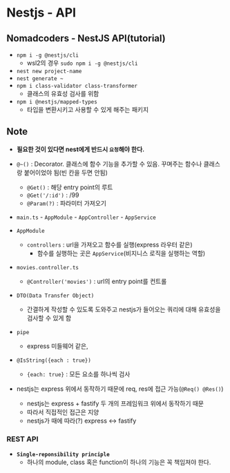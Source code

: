 # Nestjs - API

## Nomadcoders - NestJS API(tutorial)

- `npm i -g @nestjs/cli`
  - wsl2의 경우 `sudo npm i -g @nestjs/cli`
- `nest new project-name`
- `nest generate ~`
- `npm i class-validator class-transformer`
  - 클래스의 유효성 검사를 위함
- `npm i @nestjs/mapped-types`
  - 타입을 변환시키고 사용할 수 있게 해주는 패키지

## Note

- **필요한 것이 있다면 nest에게 반드시 `요청`해야 한다.**

- `@~()` : Decorator. 클래스에 함수 기능을 추가할 수 있음. 꾸며주는 함수나 클래스랑 붙어이었야 됨(빈 칸을 두면 안됨)

  - `@Get()` : 해당 entry point의 루트
  - `@Get('/:id')` : /99
  - `@Param(?)` : 파라미터 가져오기

- `main.ts` - `AppModule` - `AppController` - `AppService`

- `AppModule`

  - `controllers` : url을 가져오고 함수를 실행(express 라우터 같은)
    - 함수를 실행하는 곳은 `AppService`(비지니스 로직을 실행하는 역할)

- `movies.controller.ts`

  - `@Controller('movies')` : url의 entry point를 컨트롤

- `DTO(Data Transfer Object)`

  - 간결하게 작성할 수 있도록 도와주고 nestjs가 들어오는 쿼리에 대해 유효성을 검사할 수 있게 함

- `pipe`

  - express 미들웨어 같은,

- `@IsString({each : true})`

  - `{each: true}` : 모든 요소를 하나씩 검사

- nestjs는 express 위에서 동작하기 때문에 req, res에 접근 가능(`@Req() @Res()`)
  - nestjs는 express + fastify 두 개의 프레임워크 위에서 동작하기 때문
  - 따라서 직접적인 접근은 지양
  - nestjs가 때에 따라(?) express <-> fastify

### REST API

- **`Single-reponsibility principle`**
  - 하나의 module, class 혹은 function이 하나의 기능은 꼭 책임져야 한다.

